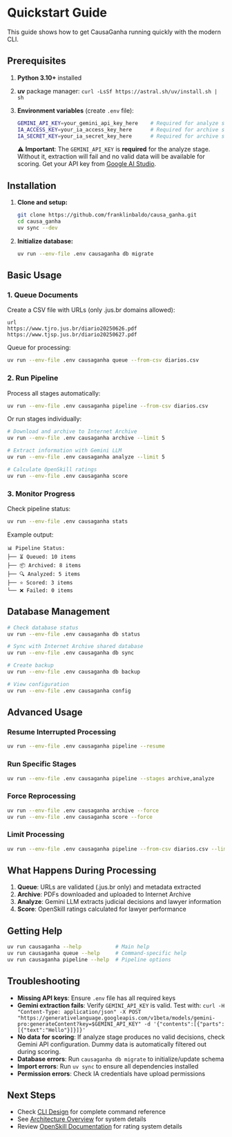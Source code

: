 # Quickstart Guide

This guide shows how to get CausaGanha running quickly with the modern CLI.

## Prerequisites

1. **Python 3.10+** installed
2. **uv** package manager: `curl -LsSf https://astral.sh/uv/install.sh | sh`
3. **Environment variables** (create `.env` file):
   ```bash
   GEMINI_API_KEY=your_gemini_api_key_here    # Required for analyze stage
   IA_ACCESS_KEY=your_ia_access_key_here      # Required for archive stage  
   IA_SECRET_KEY=your_ia_secret_key_here      # Required for archive stage
   ```
   
   ⚠️ **Important**: The `GEMINI_API_KEY` is **required** for the analyze stage. Without it, extraction will fail and no valid data will be available for scoring. Get your API key from [Google AI Studio](https://aistudio.google.com/app/apikey).

## Installation

1. **Clone and setup:**
   ```bash
   git clone https://github.com/franklinbaldo/causa_ganha.git
   cd causa_ganha
   uv sync --dev
   ```

2. **Initialize database:**
   ```bash
   uv run --env-file .env causaganha db migrate
   ```

## Basic Usage

### 1. Queue Documents

Create a CSV file with URLs (only .jus.br domains allowed):

```csv
url
https://www.tjro.jus.br/diario20250626.pdf
https://www.tjsp.jus.br/diario20250627.pdf
```

Queue for processing:
```bash
uv run --env-file .env causaganha queue --from-csv diarios.csv
```

### 2. Run Pipeline

Process all stages automatically:
```bash
uv run --env-file .env causaganha pipeline --from-csv diarios.csv
```

Or run stages individually:
```bash
# Download and archive to Internet Archive
uv run --env-file .env causaganha archive --limit 5

# Extract information with Gemini LLM  
uv run --env-file .env causaganha analyze --limit 5

# Calculate OpenSkill ratings
uv run --env-file .env causaganha score
```

### 3. Monitor Progress

Check pipeline status:
```bash
uv run --env-file .env causaganha stats
```

Example output:
```
📊 Pipeline Status:
├── ⏳ Queued: 10 items
├── 📦 Archived: 8 items  
├── 🔍 Analyzed: 5 items
├── ⭐ Scored: 3 items
└── ❌ Failed: 0 items
```

## Database Management

```bash
# Check database status
uv run --env-file .env causaganha db status

# Sync with Internet Archive shared database
uv run --env-file .env causaganha db sync

# Create backup
uv run --env-file .env causaganha db backup

# View configuration
uv run --env-file .env causaganha config
```

## Advanced Usage

### Resume Interrupted Processing
```bash
uv run --env-file .env causaganha pipeline --resume
```

### Run Specific Stages
```bash
uv run --env-file .env causaganha pipeline --stages archive,analyze
```

### Force Reprocessing  
```bash
uv run --env-file .env causaganha archive --force
uv run --env-file .env causaganha score --force
```

### Limit Processing
```bash
uv run --env-file .env causaganha pipeline --from-csv diarios.csv --limit 10
```

## What Happens During Processing

1. **Queue**: URLs are validated (.jus.br only) and metadata extracted
2. **Archive**: PDFs downloaded and uploaded to Internet Archive
3. **Analyze**: Gemini LLM extracts judicial decisions and lawyer information
4. **Score**: OpenSkill ratings calculated for lawyer performance

## Getting Help

```bash
uv run causaganha --help           # Main help
uv run causaganha queue --help     # Command-specific help
uv run causaganha pipeline --help  # Pipeline options
```

## Troubleshooting

- **Missing API keys**: Ensure `.env` file has all required keys
- **Gemini extraction fails**: Verify `GEMINI_API_KEY` is valid. Test with: `curl -H "Content-Type: application/json" -X POST "https://generativelanguage.googleapis.com/v1beta/models/gemini-pro:generateContent?key=$GEMINI_API_KEY" -d '{"contents":[{"parts":[{"text":"Hello"}]}]}'`
- **No data for scoring**: If analyze stage produces no valid decisions, check Gemini API configuration. Dummy data is automatically filtered out during scoring.
- **Database errors**: Run `causaganha db migrate` to initialize/update schema
- **Import errors**: Run `uv sync` to ensure all dependencies installed
- **Permission errors**: Check IA credentials have upload permissions

## Next Steps

- Check [CLI Design](cli_design.md) for complete command reference
- See [Architecture Overview](../CLAUDE.md) for system details
- Review [OpenSkill Documentation](openskill.md) for rating system details